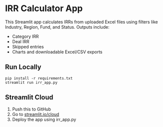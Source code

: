 
# IRR Calculator App

This Streamlit app calculates IRRs from uploaded Excel files using filters like Industry, Region, Fund, and Status. Outputs include:
- Category IRR
- Deal IRR
- Skipped entries
- Charts and downloadable Excel/CSV exports

## Run Locally
```
pip install -r requirements.txt
streamlit run irr_app.py
```

## Streamlit Cloud
1. Push this to GitHub
2. Go to [streamlit.io/cloud](https://streamlit.io/cloud)
3. Deploy the app using irr_app.py
